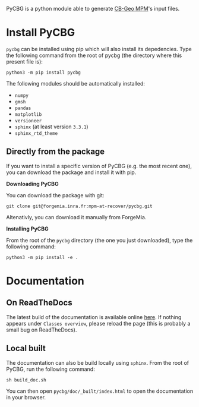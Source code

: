 PyCBG is a python module able to generate [CB-Geo MPM](https://github.com/cb-geo/mpm)'s input files.

Install PyCBG
=============

`pycbg` can be installed using pip which will also install its depedencies. Type the following command from the root of pycbg (the directory where this present file is): 

```
python3 -m pip install pycbg
```

The following modules should be automatically installed: 
 - `numpy`
 - `gmsh`
 - `pandas`
 - `matplotlib`
 - `versioneer`
 - `sphinx` (at least version `3.3.1`)
 - `sphinx_rtd_theme`

## Directly from the package

If you want to install a specific version of PyCBG (e.g. the most recent one), you can download the package and install it with pip.

**Downloading PyCBG**

You can download the package with git:
```
git clone git@forgemia.inra.fr:mpm-at-recover/pycbg.git
```

Altenativly, you can download it manually from ForgeMia.

**Installing PyCBG**

From the root of the `pycbg` directory (the one you just downloaded), type the following command: 

```
python3 -m pip install -e .
```

Documentation
=============

## On ReadTheDocs

The latest build of the documentation is available online [here](https://pycbg.readthedocs.io/en/latest/). If nothing appears under `Classes overview`, please reload the page (this is probably a small bug on ReadTheDocs).

## Local built

The documentation can also be build locally using `sphinx`. From the root of PyCBG, run the following command:
```
sh build_doc.sh
```

You can then open `pycbg/doc/_built/index.html` to open the documentation in your browser.